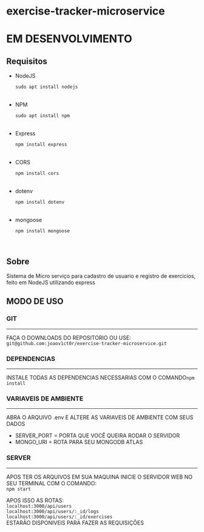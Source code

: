 # exercise-tracker-microservice

<h1>EM DESENVOLVIMENTO</h1>

<h2>Requisitos</h2>

<ul>
  <li>NodeJS</li>
  <p><code>sudo apt install nodejs</code></p>
  <br>
  <li>NPM</li>
  <p><code>sudo apt install npm</code></p>
  <br>
  <li>Express</li>
  <p><code>npm install express</code></p>
  <br>
  <li>CORS</li>
  <p><code>npm install cors</code></p>
  <br>
  <li>dotenv</li>
  <p><code>npm install dotenv</code></p>
  <br>
  <li>mongoose</li>
  <p><code>npm install mongoose</code></p>
  <br>
</ul>

<h2>Sobre</h2>

<p>Sistema de Micro serviço para cadastro de usuario e registro de exercicios, feito em NodeJS utilizando express</p>

<h2>MODO DE USO</h2>

<h3>GIT</h3>
<hr>

<p>FAÇA O DOWNLOADS DO REPOSITORIO OU USE:<br><code>git@github.com:joaov1ct0r/exercise-tracker-microservice.git</code></p>

<h3>DEPENDENCIAS</h3>
<hr>

<p>INSTALE TODAS AS DEPENDENCIAS NECESSARIAS COM O COMANDO<code>npm install</code></p>

<h3>VARIAVEIS DE AMBIENTE</h3>
<hr>

<p>ABRA O ARQUIVO .env E ALTERE AS VARIAVEIS DE AMBIENTE COM SEUS DADOS</p>

<ul>
  <li>SERVER_PORT = PORTA QUE VOCÊ QUEIRA RODAR O SERVIDOR</li>
  <li>MONGO_URI = ROTA PARA SEU MONGODB ATLAS</li>
</ul>

<h3>SERVER</h3>
<hr>

<p>APOS TER OS ARQUIVOS EM SUA MAQUINA INICIE O SERVIDOR WEB NO SEU TERMINAL COM O COMANDO:<br><code>npm start</code></p>

<p>APOS ISSO AS ROTAS:<br><code>localhost:3000/api/users</code>
  <br><code>localhost:3000/api/users/:_id/logs</code>
  <br><code>localhost:3000/api/users/:_id/exercises</code>
  <br>ESTARÃO DISPONIVEIS PARA FAZER AS REQUISIÇÕES</p>
